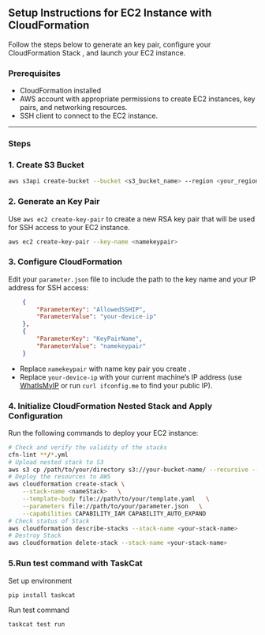 ## Setup Instructions for EC2 Instance with CloudFormation

Follow the steps below to generate an key pair, configure your CloudFormation Stack , and launch your EC2 instance.

### Prerequisites

- CloudFormation installed
- AWS account with appropriate permissions to create EC2 instances, key pairs, and networking resources.
- SSH client to connect to the EC2 instance.

---

### Steps

### 1. Create S3 Bucket

```bash
aws s3api create-bucket --bucket <s3_bucket_name> --region <your_region>
```

### 2. Generate an Key Pair

Use `aws ec2 create-key-pair` to create a new RSA key pair that will be used for SSH access to your EC2 instance.

```bash
aws ec2 create-key-pair --key-name <namekeypair>
```


### 3. Configure CloudFormation

Edit your `parameter.json` file to include the path to the key name and your IP address for SSH access:

```json
    {
        "ParameterKey": "AllowedSSHIP",
        "ParameterValue": "your-device-ip" 
    },
    {
        "ParameterKey": "KeyPairName",
        "ParameterValue": "namekeypair"
    }
```

- Replace `namekeypair` with name key pair you create .
- Replace `your-device-ip` with your current machine’s IP address (use [WhatIsMyIP](https://www.whatismyip.com/) or run `curl ifconfig.me` to find your public IP).

### 4. Initialize CloudFormation Nested Stack and Apply Configuration

Run the following commands to deploy your EC2 instance:

```bash
# Check and verify the validity of the stacks
cfn-lint **/*.yml  
# Upload nested stack to S3
aws s3 cp /path/to/your/directory s3://your-bucket-name/ --recursive --exclude "*" --include "*.yml" 
# Deploy the resources to AWS
aws cloudformation create-stack \
    --stack-name <nameStack>   \
    --template-body file://path/to/your/template.yaml   \
    --parameters file://path/to/your/parameter.json   \
    --capabilities CAPABILITY_IAM CAPABILITY_AUTO_EXPAND
# Check status of Stack
aws cloudformation describe-stacks --stack-name <your-stack-name>
# Destroy Stack
aws cloudformation delete-stack --stack-name <your-stack-name>
```

### 5.Run test command with TaskCat

Set up environment
```bash
pip install taskcat 
```

Run test command
```bash
taskcat test run
```

